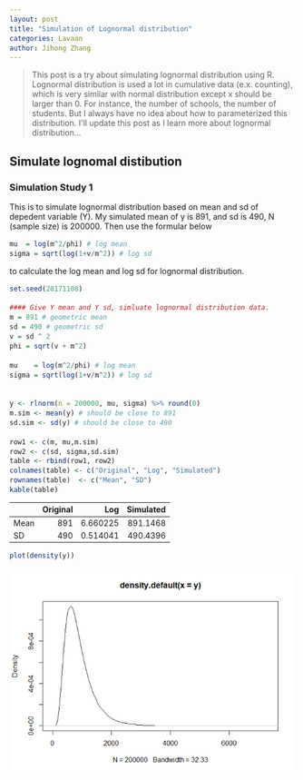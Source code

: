 ```yaml
---
layout: post
title: "Simulation of Lognormal distribution"
categories: Lavaan
author: Jihong Zhang
---
```


> This post is a try about simulating lognormal distribution using R. Lognormal distribution is used a lot in cumulative data (e.x. counting), which is very similar with normal distribution except x should be larger than 0. For instance, the number of schools, the number of students. But I always have no idea about how to parameterized this distribution. I'll update this post as I learn more about lognormal distribution...

<!--more-->

Simulate lognomal distibution
-----------------------------

### Simulation Study 1

This is to simulate lognormal distribution based on mean and sd of depedent variable (Y). My simulated mean of y is 891, and sd is 490, N (sample size) is 200000. Then use the formular below

``` r
mu  = log(m^2/phi) # log mean
sigma = sqrt(log(1+v/m^2)) # log sd
```

to calculate the log mean and log sd for lognormal distribution.

``` r
set.seed(20171108)

#### Give Y mean and Y sd, simluate lognormal distribution data.
m = 891 # geometric mean
sd = 490 # geometric sd
v = sd ^ 2
phi = sqrt(v + m^2) 

mu    = log(m^2/phi) # log mean
sigma = sqrt(log(1+v/m^2)) # log sd
  

y <- rlnorm(n = 200000, mu, sigma) %>% round(0)
m.sim <- mean(y) # should be close to 891
sd.sim <- sd(y) # should be close to 490

row1 <- c(m, mu,m.sim)
row2 <- c(sd, sigma,sd.sim)
table <- rbind(row1, row2)
colnames(table) <- c("Original", "Log", "Simulated")
rownames(table)  <- c("Mean", "SD")
kable(table) 
```

|      |  Original|       Log|  Simulated|
|------|---------:|---------:|----------:|
| Mean |       891|  6.660225|   891.1468|
| SD   |       490|  0.514041|   490.4396|

``` r
plot(density(y))
```

![](/assets/lognomsl-simulation_files/figure-markdown_github/unnamed-chunk-2-1.png)
